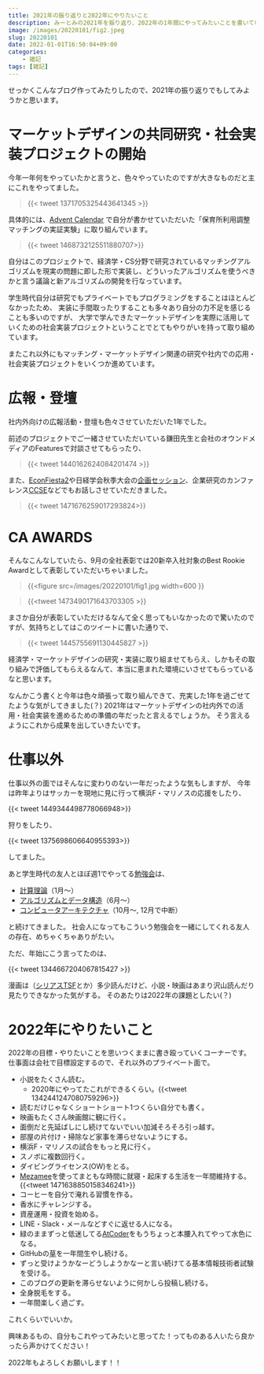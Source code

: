```yaml
---
title: 2021年の振り返りと2022年にやりたいこと
description: みーとみの2021年を振り返り、2022年の1年間にやってみたいことを書いていきます。
image: /images/20220101/fig2.jpeg
slug: 20220101
date: 2022-01-01T16:50:04+09:00
categories:
    - 雑記
tags: [雑記]
---
```

せっかくこんなブログ作ってみたりしたので、2021年の振り返りでもしてみようかと思います。

# マーケットデザインの共同研究・社会実装プロジェクトの開始
今年一年何をやっていたかと言うと、色々やっていたのですが大きなものだと主にこれをやってました。

>{{< tweet 1371705325443641345 >}}

具体的には、[Advent Calendar](https://adventar.org/calendars/6839) で自分が書かせていただいた「保育所利用調整マッチングの実証実験」に取り組んでいます。

>{{< tweet 1468732125511880707>}}

自分はこのプロジェクトで、経済学・CS分野で研究されているマッチングアルゴリズムを現実の問題に即した形で実装し、どういったアルゴリズムを使うべきかと言う議論と新アルゴリズムの開発を行なっています。

学生時代自分は研究でもプライベートでもプログラミングをすることはほとんどなかったため、
実装に手間取ったりすることも多々あり自分の力不足を感じることも多いのですが、
大学で学んできたマーケットデザインを実際に活用していくための社会実装プロジェクトということでとてもやりがいを持って取り組めています。

またこれ以外にもマッチング・マーケットデザイン関連の研究や社内での応用・社会実装プロジェクトをいくつか進めています。


# 広報・登壇
社内外向けの広報活動・登壇も色々させていただいた1年でした。

前述のプロジェクトでご一緒させていただいている鎌田先生と会社のオウンドメディアのFeaturesで対談させてもらったり、

>{{< tweet 1440162624084201474 >}}

また、[EconFiesta2](https://sansan.connpass.com/event/203771/)や日経学会秋季大会の[企画セッション](https://confit.atlas.jp/guide/event/jeaf2021/session/1G01-01/category)、企業研究のカンファレンス[CCSE](https://ccse.jp/2021/)などでもお話しさせていただきました。

>{{< tweet 1471676259017293824>}}

# CA AWARDS
そんなこんなしていたら、9月の全社表彰では20新卒入社対象のBest Rookie Awardとして表彰していただいちゃいました。

>{{<figure
   src=/images/20220101/fig1.jpg
   width=600
>}}

>{{<tweet 1473490171643703305 >}}

まさか自分が表彰していただけるなんて全く思ってもいなかったので驚いたのですが、気持ちとしてはこのツイートに書いた通りで、

>{{< tweet 1445755691130445827 >}}

経済学・マーケットデザインの研究・実装に取り組ませてもらえ、しかもその取り組みで評価してもらえるなんて、本当に恵まれた環境にいさせてもらっているなと思います。

なんかこう書くと今年は色々頑張って取り組んできて、充実した1年を過ごせてたような気がしてきました(？)
2021年はマーケットデザインの社内外での活用・社会実装を進めるための準備の年だったと言えるでしょうか。
そう言えるようにこれから成果を出していきたいです。

# 仕事以外
仕事以外の面ではそんなに変わりのない一年だったような気もしますが、
今年は昨年よりはサッカーを現地に見に行って横浜F・マリノスの応援をしたり、

{{< tweet 1449344498778066948>}}

狩りをしたり、

{{< tweet 1375698606640955393>}}

してました。

あと学生時代の友人とほぼ週1でやってる[勉強会](https://github.com/CSReading)は、
- [計算理論](https://www.oreilly.co.jp/books/9784873119335/)（1月〜）
- [アルゴリズムとデータ構造](https://bookclub.kodansha.co.jp/product?item=0000275430)（6月〜）
- [コンピュータアーキテクチャ](https://www.shoeisha.co.jp/book/detail/9784798167930)（10月〜, 12月で中断）

と続けてきました。
社会人になってもこういう勉強会を一緒にしてくれる友人の存在、めちゃくちゃありがたい。

ただ、年始にこう言ってたのは、

{{< tweet 1344667204067815427 >}}

漫画は（[シリアスTSF](https://miiitomi.github.io/p/oregawatashininarumade/)とか）多少読んだけど、小説・映画はあまり沢山読んだり見たりできなかった気がする。
そのあたりは2022年の課題としたい(？)

# 2022年にやりたいこと
2022年の目標・やりたいことを思いつくままに書き殴っていくコーナーです。
仕事面は会社で目標設定するので、それ以外のプライベート面で。

- 小説をたくさん読む。
  - 2020年にやってたこれができるくらい。{{<tweet 1342441247080759296>}}
- 読むだけじゃなくショートショート1つくらい自分でも書く。
- 映画もたくさん映画館に観に行く。
- 面倒だと先延ばしにし続けてないでいい加減そろそろ引っ越す。
- 部屋の片付け・掃除など家事を滞らせないようにする。
- 横浜F・マリノスの試合をもっと見に行く。
- スノボに複数回行く。
- ダイビングライセンス(OW)をとる。
- [Mezamee](https://mezamee.com/)を使ってまともな時間に就寝・起床する生活を一年間維持する。{{<tweet 1471638850158346241>}}
- コーヒーを自分で淹れる習慣を作る。
- 香水にチャレンジする。
- 資産運用・投資を始める。
- LINE・Slack・メールなどすぐに返せる人になる。
- 緑のままずっと低迷してる[AtCoder](https://atcoder.jp/users/miiitomi/)をもうちょっと本腰入れてやって水色になる。
- GitHubの[草](https://github.com/miiitomi/)を一年間生やし続ける。
- ずっと受けようかなーどうしようかなーと言い続けてる基本情報技術者試験を受ける。
- このブログの更新を滞らせないように何かしら投稿し続ける。
- 全身脱毛をする。
- 一年間楽しく過ごす。

これくらいでいいか。

興味あるもの、自分もこれやってみたいと思ってた！ってものある人いたら良かったら声かけてください！

2022年もよろしくお願いします！！

